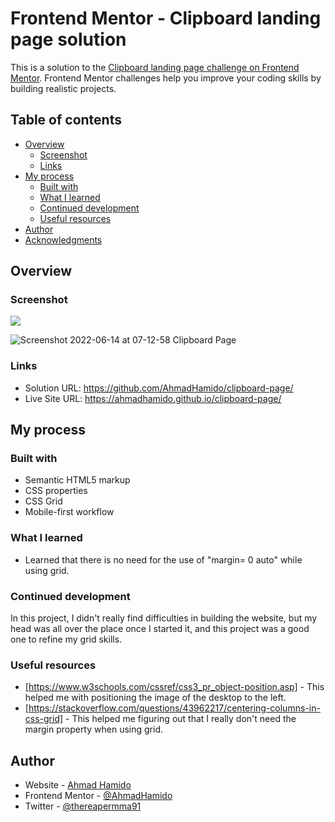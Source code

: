 # Frontend Mentor - Clipboard landing page solution

This is a solution to the [Clipboard landing page challenge on Frontend Mentor](https://www.frontendmentor.io/challenges/clipboard-landing-page-5cc9bccd6c4c91111378ecb9). Frontend Mentor challenges help you improve your coding skills by building realistic projects.

## Table of contents

- [Overview](#overview)
  - [Screenshot](#screenshot)
  - [Links](#links)
- [My process](#my-process)
  - [Built with](#built-with)
  - [What I learned](#what-i-learned)
  - [Continued development](#continued-development)
  - [Useful resources](#useful-resources)
- [Author](#author)
- [Acknowledgments](#acknowledgments)

## Overview

### Screenshot

![](./screenshot.jpg)

![Screenshot 2022-06-14 at 07-12-58 Clipboard Page](https://user-images.githubusercontent.com/97303935/173499495-dd5f7e89-b96d-4013-ac8d-ae68f68eb233.png)

### Links

- Solution URL: https://github.com/AhmadHamido/clipboard-page/
- Live Site URL: https://ahmadhamido.github.io/clipboard-page/

## My process

### Built with

- Semantic HTML5 markup
- CSS properties
- CSS Grid
- Mobile-first workflow

### What I learned

- Learned that there is no need for the use of "margin= 0 auto" while using grid.

### Continued development

In this project, I didn't really find difficulties in building the website, but my head was all over the place once I started it, and this project was a good one to refine my grid skills.

### Useful resources

- [https://www.w3schools.com/cssref/css3_pr_object-position.asp] - This helped me with positioning the image of the desktop to the left.
- [https://stackoverflow.com/questions/43962217/centering-columns-in-css-grid] - This helped me figuring out that I really don't need the margin property when using grid.

## Author

- Website - [Ahmad Hamido](https://ahmadhamido.github.io/clipboard-page/)
- Frontend Mentor - [@AhmadHamido](https://www.frontendmentor.io/profile/AhmadHamido)
- Twitter - [@thereapermma91](https://www.twitter.com/thereapermma91)
